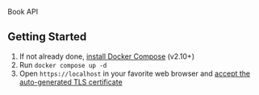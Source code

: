 Book API

## Getting Started

1. If not already done, [install Docker Compose](https://docs.docker.com/compose/install/) (v2.10+)
2. Run `docker compose up -d`
3. Open `https://localhost` in your favorite web browser and [accept the auto-generated TLS certificate](https://stackoverflow.com/a/15076602/1352334)
